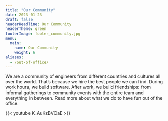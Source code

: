 ```yaml
---
title: "Our Community"
date: 2023-01-23
draft: false
headerHeadline: Our Community
headerTheme: green
footerImage: footer_community.jpg
menu:
  main:
    name: Our Community
    weight: 6
aliases:
  - /out-of-office/
---
```

<p class=" md:pr-48 lg:pr-72 xl:pr-80 xxl:pr-96">
We are a community of engineers from different countries and cultures all over the world. That’s because we hire the best people we can find. During work hours, we build software. After work, we build friendships: from informal gatherings to community events with the entire team and everything in between. Read more about what we do to have fun out of the office.
</p>

{{< youtube K_AuKzBVOaE >}}
